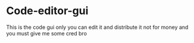 # Code-editor-gui
This is the code gui only you can edit it and distribute it not for money and you must give me some cred bro
